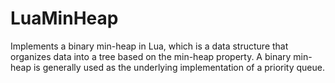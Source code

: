# LuaMinHeap
Implements a binary min-heap in Lua, which is a data structure that organizes data into a tree based on the min-heap property. A binary min-heap is generally used as the underlying implementation of a priority queue.
